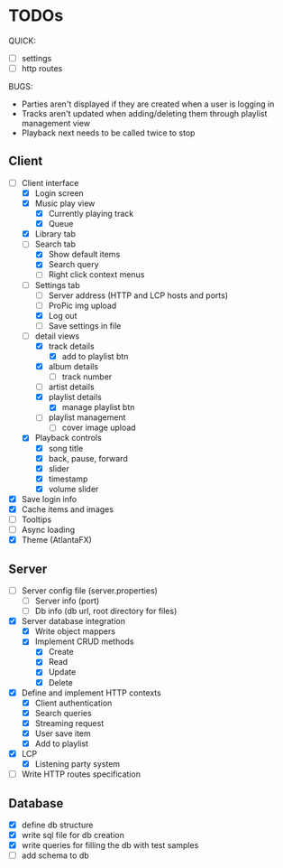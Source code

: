 # TODOs

QUICK:

- [ ] settings
- [ ] http routes

BUGS:

- Parties aren't displayed if they are created when a user is logging in
- Tracks aren't updated when adding/deleting them through playlist management view
- Playback next needs to be called twice to stop

## Client

- [ ] Client interface
    - [x] Login screen
    - [x] Music play view
        - [x] Currently playing track
        - [x] Queue
    - [x] Library tab
    - [ ] Search tab
        - [x] Show default items
        - [x] Search query
        - [ ] Right click context menus
    - [ ] Settings tab
        - [ ] Server address (HTTP and LCP hosts and ports)
        - [ ] ProPic img upload
        - [x] Log out
        - [ ] Save settings in file
    - [ ] detail views
        - [x] track details
            -  [x] add to playlist btn
        - [x] album details
            - [ ] track number
        - [ ] artist details
        - [x] playlist details
            - [x] manage playlist btn
        - [ ] playlist management
            - [ ] cover image upload
    - [x] Playback controls
        - [x] song title
        - [x] back, pause, forward
        - [x] slider
        - [x] timestamp
        - [x] volume slider
- [x] Save login info
- [x] Cache items and images
- [ ] Tooltips
- [ ] Async loading
- [x] Theme (AtlantaFX)

## Server

- [ ] Server config file (server.properties)
    - [ ] Server info (port)
    - [ ] Db info (db url, root directory for files)
- [x] Server database integration
    - [x] Write object mappers
    - [x] Implement CRUD methods
        - [x] Create
        - [x] Read
        - [x] Update
        - [x] Delete
- [x] Define and implement HTTP contexts
    - [x] Client authentication
    - [x] Search queries
    - [x] Streaming request
    - [x] User save item
    - [x] Add to playlist
- [x] LCP
    - [x] Listening party system
- [ ] Write HTTP routes specification

## Database

- [x] define db structure
- [x] write sql file for db creation
- [x] write queries for filling the db with test samples
- [ ] add schema to db
